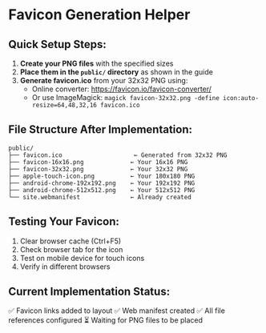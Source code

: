 # Favicon Generation Helper

## Quick Setup Steps:

1. **Create your PNG files** with the specified sizes
2. **Place them in the `public/` directory** as shown in the guide
3. **Generate favicon.ico** from your 32x32 PNG using:
   - Online converter: https://favicon.io/favicon-converter/
   - Or use ImageMagick: `magick favicon-32x32.png -define icon:auto-resize=64,48,32,16 favicon.ico`

## File Structure After Implementation:
```
public/
├── favicon.ico                    ← Generated from 32x32 PNG
├── favicon-16x16.png             ← Your 16x16 PNG
├── favicon-32x32.png             ← Your 32x32 PNG  
├── apple-touch-icon.png          ← Your 180x180 PNG
├── android-chrome-192x192.png    ← Your 192x192 PNG
├── android-chrome-512x512.png    ← Your 512x512 PNG
└── site.webmanifest              ← Already created
```

## Testing Your Favicon:
1. Clear browser cache (Ctrl+F5)
2. Check browser tab for the icon
3. Test on mobile device for touch icons
4. Verify in different browsers

## Current Implementation Status:
✅ Favicon links added to layout
✅ Web manifest created
✅ All file references configured
⏳ Waiting for PNG files to be placed
